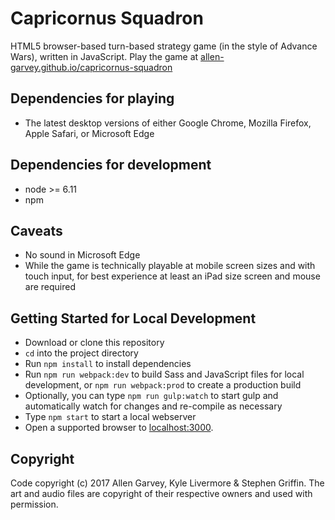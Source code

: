 # Capricornus Squadron

HTML5 browser-based turn-based strategy game (in the style of Advance Wars), written in JavaScript. Play the game at [allen-garvey.github.io/capricornus-squadron](https://allen-garvey.github.io/capricornus-squadron/)


## Dependencies for playing

* The latest desktop versions of either Google Chrome, Mozilla Firefox, Apple Safari, or Microsoft Edge


## Dependencies for development

* node >= 6.11
* npm


## Caveats

* No sound in Microsoft Edge
* While the game is technically playable at mobile screen sizes and with touch input, for best experience at least an iPad size screen and mouse are required


## Getting Started for Local Development

* Download or clone this repository
* `cd` into the project directory
* Run `npm install` to install dependencies
* Run `npm run webpack:dev` to build Sass and JavaScript files for local development, or `npm run webpack:prod` to create a production build
* Optionally, you can type `npm run gulp:watch` to start gulp and automatically watch for changes and re-compile as necessary
* Type `npm start` to start a local webserver
* Open a supported browser to [localhost:3000](http://localhost:3000).


## Copyright

Code copyright (c) 2017 Allen Garvey, Kyle Livermore & Stephen Griffin. The art and audio files are copyright of their respective owners and used with permission.